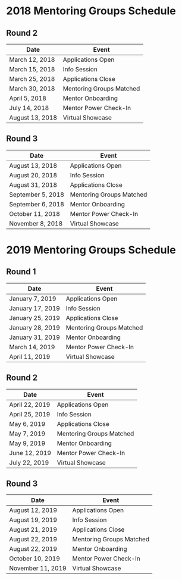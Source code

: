 # 2018 Mentoring Groups Schedule
## Round 2
|Date   |Event   |
|---|---|
|March 12, 2018   | Applications Open
|March 15, 2018   | Info Session
|March 25, 2018   | Applications Close
|March 30, 2018   | Mentoring Groups Matched
|April 5, 2018   |Mentor Onboarding
|July 14, 2018   |Mentor Power Check-In
|August 13, 2018   |Virtual Showcase

## Round 3
|Date   |Event   |
|---|---|
|August 13, 2018   | Applications Open
|August 20, 2018   | Info Session
|August 31, 2018   | Applications Close
|September 5, 2018   | Mentoring Groups Matched
|September 6, 2018   |Mentor Onboarding
|October 11, 2018   |Mentor Power Check-In
|November 8, 2018   |Virtual Showcase

# 2019 Mentoring Groups Schedule
## Round 1
|Date   |Event   |
|---|---|
|January 7, 2019   | Applications Open
|January 17, 2019   | Info Session
|January 25, 2019   | Applications Close
|January 28, 2019   | Mentoring Groups Matched
|January 31, 2019   |Mentor Onboarding
|March 14, 2019   |Mentor Power Check-In
|April 11, 2019   |Virtual Showcase

## Round 2
|Date   |Event   |
|---|---|
|April 22, 2019   | Applications Open
|April 25, 2019   | Info Session
|May 6, 2019   | Applications Close
|May 7, 2019   | Mentoring Groups Matched
|May 9, 2019   |Mentor Onboarding
|June 12, 2019   |Mentor Power Check-In
|July 22, 2019   |Virtual Showcase

## Round 3
|Date   |Event   |
|---|---|
|August 12, 2019   | Applications Open
|August 19, 2019   | Info Session
|August 21, 2019   | Applications Close
|August 22, 2019   | Mentoring Groups Matched
|August 22, 2019   |Mentor Onboarding
|October 10, 2019   |Mentor Power Check-In
|November 11, 2019   |Virtual Showcase
